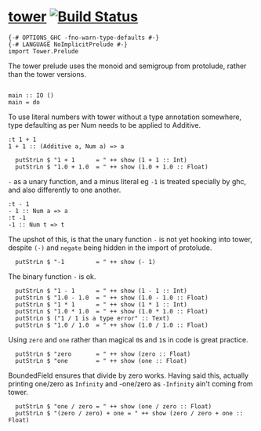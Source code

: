 [tower](https://tonyday567.github.com/tower) [![Build Status](https://travis-ci.org/tonyday567/tower.png)](https://travis-ci.org/tonyday567/tower)
==================================================================================================================================================

``` {.sourceCode .literate .haskell}
{-# OPTIONS_GHC -fno-warn-type-defaults #-}
{-# LANGUAGE NoImplicitPrelude #-}
import Tower.Prelude
```

The tower prelude uses the monoid and semigroup from protolude, rather
than the tower versions.

``` {.sourceCode .literate .haskell}

main :: IO ()
main = do
```

To use literal numbers with tower without a type annotation somewhere,
type defaulting as per Num needs to be applied to Additive.

    :t 1 + 1
    1 + 1 :: (Additive a, Num a) => a

``` {.sourceCode .literate .haskell}
  putStrLn $ "1 + 1      = " ++ show (1 + 1 :: Int)
  putStrLn $ "1.0 + 1.0  = " ++ show (1.0 + 1.0 :: Float)
```

`-` as a unary function, and a minus literal eg `-1` is treated
specially by ghc, and also differently to one another.

    :t - 1
    - 1 :: Num a => a
    :t -1
    -1 :: Num t => t

The upshot of this, is that the unary function `-` is not yet hooking
into tower, despite `(-)` and `negate` being hidden in the import of
protolude.

``` {.sourceCode .literate .haskell}
  putStrLn $ "-1         = " ++ show (- 1)
```

The binary function `-` is ok.

``` {.sourceCode .literate .haskell}
  putStrLn $ "1 - 1      = " ++ show (1 - 1 :: Int)
  putStrLn $ "1.0 - 1.0  = " ++ show (1.0 - 1.0 :: Float)
  putStrLn $ "1 * 1      = " ++ show (1 * 1 :: Int)
  putStrLn $ "1.0 * 1.0  = " ++ show (1.0 * 1.0 :: Float)
  putStrLn $ ("1 / 1 is a type error" :: Text)
  putStrLn $ "1.0 / 1.0  = " ++ show (1.0 / 1.0 :: Float)
```

Using `zero` and `one` rather than magical `0`s and `1`s in code is
great practice.

``` {.sourceCode .literate .haskell}
  putStrLn $ "zero       = " ++ show (zero :: Float)
  putStrLn $ "one        = " ++ show (one :: Float)
```

BoundedField ensures that divide by zero works. Having said this,
actually printing one/zero as `Infinity` and -one/zero as `-Infinity`
ain't coming from tower.

``` {.sourceCode .literate .haskell}
  putStrLn $ "one / zero = " ++ show (one / zero :: Float)
  putStrLn $ "(zero / zero) + one = " ++ show (zero / zero + one :: Float)
```
